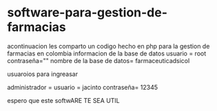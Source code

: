 # software-para-gestion-de-farmacias
acontinuacion les comparto un codigo  hecho en php para la  gestion de farmacias en colombia
informacion de la base de datos
usuario = root
contraseña=""
nombre de la base de datos= farmaceuticadsicol


usuaroios para ingreasar

administrador = usuario  = jacinto
contraseña= 12345

espero que este softwARE TE SEA UTIL

